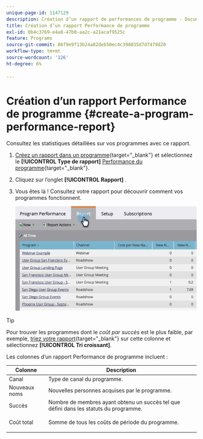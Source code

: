 ```yaml
---
unique-page-id: 1147129
description: Création d’un rapport de performances de programme - Documents Marketo - Documentation du produit
title: Création d’un rapport Performance de programme
exl-id: 0b4c3769-e4a8-47b0-aa2c-a21acaf9525c
feature: Programs
source-git-commit: 86f9e9f13b24a82deb50ec4c398035d7d7479d20
workflow-type: tm+mt
source-wordcount: '126'
ht-degree: 6%

---
```


# Création d’un rapport Performance de programme {#create-a-program-performance-report}

Consultez les statistiques détaillées sur vos programmes avec ce rapport.

1. [Créez un rapport dans un programme](/help/marketo/product-docs/reporting/basic-reporting/creating-reports/create-a-report-in-a-program.md){target="_blank"} et sélectionnez le **[!UICONTROL Type de rapport]** [Performance du programme](/help/marketo/product-docs/reporting/basic-reporting/report-types/report-type-overview.md){target="_blank"}.
1. Cliquez sur l’onglet **[!UICONTROL Rapport]** .
1. Vous êtes là ! Consultez votre rapport pour découvrir comment vos programmes fonctionnent.

   ![](assets/image2014-9-18-17-3a23-3a2.png)

>[!TIP]
>
>Pour trouver les programmes dont le *coût par succès* est le plus faible, par exemple, [triez votre rapport](/help/marketo/product-docs/reporting/basic-reporting/editing-reports/sort-report-on-columns.md){target="_blank"} sur cette colonne et sélectionnez **[!UICONTROL Tri croissant]**.

Les colonnes d’un rapport Performance de programme incluent :

<table> 
 <thead> 
  <tr> 
   <th>Colonne</th> 
   <th>Description</th> 
  </tr> 
 </thead> 
 <tbody> 
  <tr> 
   <td>Canal</td> 
   <td>Type de canal du programme.</td> 
  </tr> 
  <tr> 
   <td>Nouveaux noms</td> 
   <td>Nouvelles personnes acquises par le programme.</td> 
  </tr> 
  <tr> 
   <td>Succès</td> 
   <td>Nombre de membres ayant obtenu un succès tel que défini dans les statuts du programme. </td> 
  </tr> 
  <tr> 
   <td>Coût total</td> 
   <td><p>Somme de tous les coûts de période du programme.</p></td> 
  </tr> 
 </tbody> 
</table>
